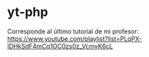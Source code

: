 # yt-php
Corresponde al último tutorial de mi profesor: https://www.youtube.com/playlist?list=PLqPX-IDHkSdF4mCq1OC0zs0z_VcmyK6cL
